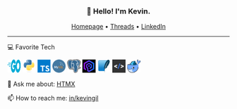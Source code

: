 <h3 align="center">👋 Hello! I'm Kevin.</h3>

<p align="center">
  <a href="https://kevingil.com">Homepage</a> •
  <a href="https://www.threads.net/@kvngil">Threads</a> •
  <a href="https://www.linkedin.com/in/kevingil/">LinkedIn</a>
</p>

---

💻 Favorite Tech
<p align="left">
  <img src="./images/go-flat.svg" width="30" height="30" alt="Golang" />
  <img src="./images/python-original.svg" width="30" height="30" alt="Python" />
  <img src="./images/typescript-original.svg" width="30" height="30" alt="TypeScript" />
  <img src="./images/mysql.png" width="30" height="30" alt="Mysql" />
  <img src="./images/postgresql.png" width="30" height="30" alt="Postgres" />
  <img src="./images/valkey.png" width="30" height="30" alt="Valkey" />
  <img src="./images/sqlite.png" width="30" height="30" alt="Sqlite" />
  <img src="./images/htmx.png" width="30" height="30" alt="HTMX" />
  <img src="./images/docker.png" width="30" height="30" alt="Docker" />
</p>


💬 Ask me about: [HTMX](https://htmx.org/)

📫 How to reach me: [in/kevingil](https://www.linkedin.com/in/kevingil/)
   
